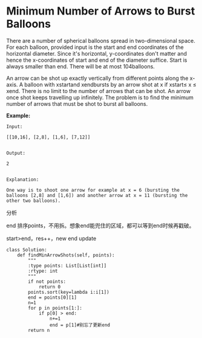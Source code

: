 # Minimum Number of Arrows to Burst Balloons

There are a number of spherical balloons spread in two-dimensional space. For each balloon, provided input is the start and end coordinates of the horizontal diameter. Since it's horizontal, y-coordinates don't matter and hence the x-coordinates of start and end of the diameter suffice. Start is always smaller than end. There will be at most 104balloons.

An arrow can be shot up exactly vertically from different points along the x-axis. A balloon with xstartand xendbursts by an arrow shot at x if xstart≤ x ≤ xend. There is no limit to the number of arrows that can be shot. An arrow once shot keeps travelling up infinitely. The problem is to find the minimum number of arrows that must be shot to burst all balloons.

**Example:**

```text
Input:

[[10,16], [2,8], [1,6], [7,12]]


Output:

2


Explanation:

One way is to shoot one arrow for example at x = 6 (bursting the balloons [2,8] and [1,6]) and another arrow at x = 11 (bursting the other two balloons).
```

分析

end 排序points，不用拆。想象end能兜住的区域，都可以等到end时候再戳破。

start&gt;end，res++，new end update

```text
class Solution:
    def findMinArrowShots(self, points):
        """
        :type points: List[List[int]]
        :rtype: int
        """
        if not points:
            return 0
        points.sort(key=lambda i:i[1])
        end = points[0][1]
        n=1
        for p in points[1:]:
            if p[0] > end:
                n+=1
                end = p[1]#别忘了更新end
        return n
```

